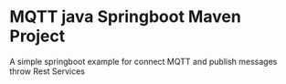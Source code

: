 # MQTT java Springboot Maven Project

A simple springboot example for connect MQTT and publish messages throw Rest Services 
